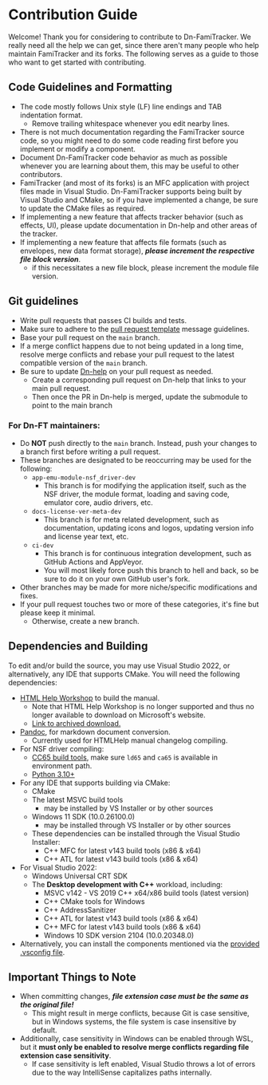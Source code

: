 # Contribution Guide

Welcome! Thank you for considering to contribute to Dn-FamiTracker. We really need all the help we can get, since there aren't many people who help maintain FamiTracker and its forks. The following serves as a guide to those who want to get started with contributing.

## Code Guidelines and Formatting

- The code mostly follows Unix style (LF) line endings and TAB indentation format.
	- Remove trailing whitespace whenever you edit nearby lines.
- There is not much documentation regarding the FamiTracker source code, so you might need to do some code reading first before you implement or modify a component.
- Document Dn-FamiTracker code behavior as much as possible whenever you are learning about them, this may be useful to other contributors.
- FamiTracker (and most of its forks) is an MFC application with project files made in Visual Studio. Dn-FamiTracker supports being built by Visual Studio and CMake, so if you have implemented a change, be sure to update the CMake files as required.
- If implementing a new feature that affects tracker behavior (such as effects, UI), please update documentation in Dn-help and other areas of the tracker.
- If implementing a new feature that affects file formats (such as envelopes, new data format storage), ***please increment the respective file block version***.
	- if this necessitates a new file block, please increment the module file version.

## Git guidelines

- Write pull requests that passes CI builds and tests.
- Make sure to adhere to the [pull request template](Dn-FamiTracker/docs/pull_request_template.md) message guidelines.
- Base your pull request on the `main` branch.
- If a merge conflict happens due to not being updated in a long time, resolve merge conflicts and rebase your pull request to the latest compatible version of the `main` branch.
- Be sure to update [Dn-help](https://github.com/Dn-Programming-Core-Management/Dn-help) on your pull request as needed.
	- Create a corresponding pull request on Dn-help that links to your main pull request.
	- Then once the PR in Dn-help is merged, update the submodule to point to the main branch

### For Dn-FT maintainers:

- Do **NOT** push directly to the `main` branch. Instead, push your changes to a branch first before writing a pull request.
- These branches are designated to be reoccurring may be used for the following:
	- `app-emu-module-nsf_driver-dev`
		- This branch is for modifying the application itself, such as the NSF driver, the module format, loading and saving code, emulator core, audio drivers, etc.
	- `docs-license-ver-meta-dev`
		- This branch is for meta related development, such as documentation, updating icons and logos, updating version info and license year text, etc.
	- `ci-dev`
		- This branch is for continuous integration development, such as GitHub Actions and AppVeyor.
		- You will most likely force push this branch to hell and back, so be sure to do it on your own GitHub user's fork.
- Other branches may be made for more niche/specific modifications and fixes.
- If your pull request touches two or more of these categories, it's fine but please keep it minimal.
	- Otherwise, create a new branch.

## Dependencies and Building

To edit and/or build the source, you may use Visual Studio 2022, or alternatively, any IDE that supports CMake. You will need the following dependencies:

- [HTML Help Workshop](https://docs.microsoft.com/en-us/previous-versions/windows/desktop/htmlhelp/microsoft-html-help-downloads) to build the manual.
	- Note that HTML Help Workshop is no longer supported and thus no longer available to download on Microsoft's website.
	- [Link to archived download.](https://web.archive.org/web/20200720082840/http://download.microsoft.com/download/0/A/9/0A939EF6-E31C-430F-A3DF-DFAE7960D564/htmlhelp.exe)
- [Pandoc](https://pandoc.org), for markdown document conversion.
	- Currently used for HTMLHelp manual changelog compiling.
- For NSF driver compiling:
	- [CC65 build tools](https://cc65.github.io/), make sure `ld65` and `ca65` is available in environment path.
	- [Python 3.10+](https://www.python.org/)
- For any IDE that supports building via CMake:
	- CMake
	- The latest MSVC build tools 
		- may be installed by VS Installer or by other sources
	- Windows 11 SDK (10.0.26100.0)
		- may be installed through VS Installer or by other sources
	- These dependencies can be installed through the Visual Studio Installer:
		- C++ MFC for latest v143 build tools (x86 & x64)
		- C++ ATL for latest v143 build tools (x86 & x64)
- For Visual Studio 2022:
	- Windows Universal CRT SDK
	- The **Desktop development with C++** workload, including:
		- MSVC v142 - VS 2019 C++ x64/x86 build tools (latest version)
		- C++ CMake tools for Windows
		- C++ AddressSanitizer
		- C++ ATL for latest v143 build tools (x86 & x64)
		- C++ MFC for latest v143 build tools (x86 & x64)
		- Windows 10 SDK version 2104 (10.0.20348.0)
- Alternatively, you can install the components mentioned via the [provided .vsconfig file](../Dn-FT_VS_Dependencies.vsconfig).

## Important Things to Note

- When committing changes, ***file extension case must be the same as the original file!***
	- This might result in merge conflicts, because Git is case sensitive, but in Windows systems, the file system is case insensitive by default.
- Additionally, case sensitivity in Windows can be enabled through WSL, but it **must only be enabled to resolve merge conflicts regarding file extension case sensitivity**.
	- If case sensitivity is left enabled, Visual Studio throws a lot of errors due to the way IntelliSense capitalizes paths internally.
